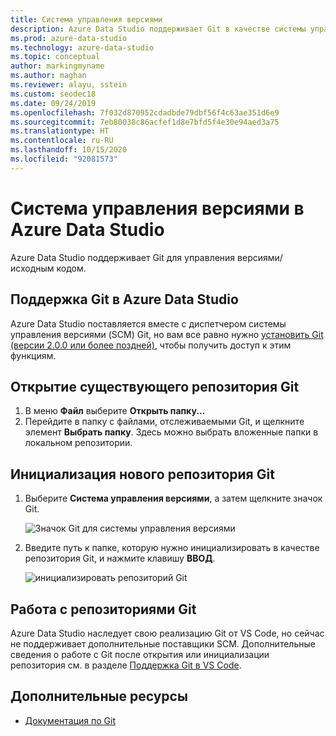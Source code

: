 ```yaml
---
title: Система управления версиями
description: Azure Data Studio поддерживает Git в качестве системы управления версиями (SCM). Узнайте, как открыть существующий репозиторий Git и как инициализировать новый.
ms.prod: azure-data-studio
ms.technology: azure-data-studio
ms.topic: conceptual
author: markingmyname
ms.author: maghan
ms.reviewer: alayu, sstein
ms.custom: seodec18
ms.date: 09/24/2019
ms.openlocfilehash: 7f032d870952cdadbde79dbf56f4c63ae351d6e9
ms.sourcegitcommit: 7eb80038c86acfef1d8e7bfd5f4e30e94aed3a75
ms.translationtype: HT
ms.contentlocale: ru-RU
ms.lasthandoff: 10/15/2020
ms.locfileid: "92081573"
---
```

# <a name="source-control-in-azure-data-studio"></a>Система управления версиями в Azure Data Studio

Azure Data Studio поддерживает Git для управления версиями/исходным кодом.

## <a name="git-support-in-azure-data-studio"></a>Поддержка Git в Azure Data Studio

Azure Data Studio поставляется вместе с диспетчером системы управления версиями (SCM) Git, но вам все равно нужно [установить Git (версии 2.0.0 или более поздней)](https://git-scm.com/download), чтобы получить доступ к этим функциям.

## <a name="open-an-existing-git-repository"></a>Открытие существующего репозитория Git

1. В меню **Файл** выберите **Открыть папку...**
2. Перейдите в папку с файлами, отслеживаемыми Git, и щелкните элемент **Выбрать папку**. Здесь можно выбрать вложенные папки в локальном репозитории.

## <a name="initialize-a-new-git-repository"></a>Инициализация нового репозитория Git

1. Выберите **Система управления версиями**, а затем щелкните значок Git.

   ![Значок Git для системы управления версиями](media/source-control/source-control.png)

1. Введите путь к папке, которую нужно инициализировать в качестве репозитория Git, и нажмите клавишу **ВВОД**.

   ![инициализировать репозиторий Git](media/source-control/initialize-git-repository.png)

## <a name="working-with-git-repositories"></a>Работа с репозиториями Git

Azure Data Studio наследует свою реализацию Git от VS Code, но сейчас не поддерживает дополнительные поставщики SCM. Дополнительные сведения о работе с Git после открытия или инициализации репозитория см. в разделе [Поддержка Git в VS Code](https://code.visualstudio.com/docs/editor/versioncontrol#_git-support).

## <a name="additional-resources"></a>Дополнительные ресурсы

- [Документация по Git](https://git-scm.com/documentation)
